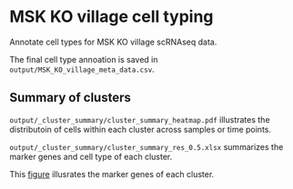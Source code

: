 # MSK KO village cell typing

Annotate cell types for MSK KO village scRNAseq data.


The final cell type annoation is saved in ```output/MSK_KO_village_meta_data.csv```.


## Summary of clusters

```output/_cluster_summary/cluster_summary_heatmap.pdf``` illustrates the distributoin of cells within each cluster across samples or time points. 

```output/_cluster_summary/cluster_summary_res_0.5.xlsx``` summarizes the marker genes and cell type of each cluster.

This [figure](output/figures/cluster_vs_markers_heatmap.pdf) illusrates the marker genes of each cluster. 


